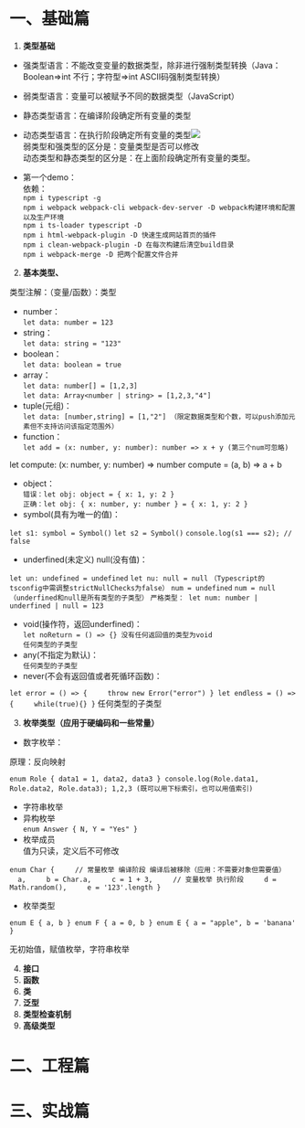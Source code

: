 # 一、基础篇

1. **类型基础**
- 强类型语言：不能改变变量的数据类型，除非进行强制类型转换（Java：Boolean=>int 不行；字符型=>int ASCII码强制类型转换）

- 弱类型语言：变量可以被赋予不同的数据类型（JavaScript）

- 静态类型语言：在编译阶段确定所有变量的类型

- 动态类型语言：在执行阶段确定所有变量的类型![](https://cdn.nlark.com/yuque/0/2023/png/32435426/1676854172351-87774146-f039-4bb0-9271-6f8013368e5e.png)  
  弱类型和强类型的区分是：变量类型是否可以修改  
  动态类型和静态类型的区分是：在上面阶段确定所有变量的类型。

- 第一个demo：  
  依赖：  
  `npm i typescript -g`  
  `npm i webpack webpack-cli webpack-dev-server -D webpack构建环境和配置以及生产环境`  
  `npm i ts-loader typescript -D`  
  `npm i html-webpack-plugin -D 快速生成网站首页的插件`  
  `npm i clean-webpack-plugin -D 在每次构建后清空build目录`  
  `npm i webpack-merge -D 把两个配置文件合并`
2. **基本类型、**

类型注解：（变量/函数）：类型

- number：  
  `let data: number = 123`
- string：  
  `let data: string = "123"`
- boolean：  
  `let data: boolean = true`
- array：  
  `let data: number[] = [1,2,3]`  
  `let data: Array<number | string> = [1,2,3,"4"]`
- tuple(元组)：  
  `let data: [number,string] = [1,"2"] （限定数据类型和个数，可以push添加元素但不支持访问该指定范围外）`
- function：  
  `let add = (x: number, y: number): number => x + y (第三个num可忽略)`

let compute: (x: number, y: number) => number
compute = (a, b) => a + b

- object：  
  `错误：let obj: object = { x: 1, y: 2 }`  
  `正确：let obj: { x: number, y: number } = { x: 1, y: 2 }`
- symbol(具有为唯一的值)：

`let s1: symbol = Symbol()`
`let s2 = Symbol()`
`console.log(s1 === s2); // false`

- underfined(未定义) null(没有值)：

`let un: undefined = undefined`
`let nu: null = null`
`（Typescript的tsconfig中需调整strictNullChecks为false）`
`num = undefined`
`num = null`
`（underfined和null是所有类型的子类型）`
`严格类型：
let num: number | underfined | null = 123`

- void(操作符，返回underfined)：  
  `let noReturn = () => {} 没有任何返回值的类型为void`  
  `任何类型的子类型`
- any(不指定为默认)：  
  `任何类型的子类型`
- never(不会有返回值或者死循环函数)：

`let error = () => {
    throw new Error("error")
}
let endless = () => {
    while(true){}
}`
任何类型的子类型

3. **枚举类型（应用于硬编码和一些常量）**
- 数字枚举：

原理：反向映射

`enum Role { data1 = 1, data2, data3 }
console.log(Role.data1, Role.data2, Role.data3); 1,2,3
(既可以用下标索引，也可以用值索引)`

- 字符串枚举
- 异构枚举  
  `enum Answer { N, Y = "Yes" }`
- 枚举成员  
  值为只读，定义后不可修改

`enum Char {
    // 常量枚举 编译阶段 编译后被移除（应用：不需要对象但需要值）
    a,
    b = Char.a,
    c = 1 + 3,
    // 变量枚举 执行阶段
    d = Math.random(),
    e = '123'.length
}`

- 枚举类型

`enum E { a, b }
enum F { a = 0, b }
enum E { a = "apple", b = 'banana' }`

无初始值，赋值枚举，字符串枚举

4. **接口**
5. **函数**
6. **类**
7. **泛型**
8. **类型检查机制**
9. **高级类型**

# 二、工程篇

# 三、实战篇